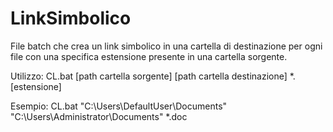 # LinkSimbolico
File batch che crea un link simbolico in una cartella di destinazione per ogni file con una specifica estensione presente in una cartella sorgente.

Utilizzo:
CL.bat [path cartella sorgente] [path cartella destinazione] *.[estensione]

Esempio:
CL.bat "C:\Users\DefaultUser\Documents" "C:\Users\Administrator\Documents" *.doc
